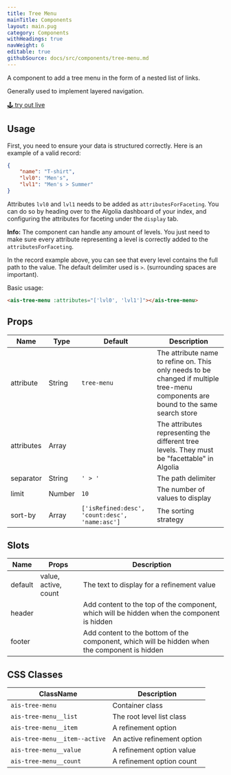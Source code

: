 ```yaml
---
title: Tree Menu
mainTitle: Components
layout: main.pug
category: Components
withHeadings: true
navWeight: 6
editable: true
githubSource: docs/src/components/tree-menu.md
---
```


A component to add a tree menu in the form of a nested list of links.

Generally used to implement layered navigation.

<a class="btn btn-static-theme" href="../stories/?selectedKind=TreeMenu">🕹 try out live</a>

## Usage

First, you need to ensure your data is structured correctly.
Here is an example of a valid record:

```json
{
    "name": "T-shirt",
    "lvl0": "Men's",
    "lvl1": "Men's > Summer"
}
```

Attributes `lvl0` and `lvl1` needs to be added as `attributesForFaceting`. You can do so by heading over to the Algolia dashboard of your index, and configuring the attributes for faceting under the `display` tab.

**Info:** The component can handle any amount of levels. You just need to make sure every attribute representing a level is correctly added to the `attributesForFaceting`.

In the record example above, you can see that every level contains the full path to the value.
The default delimiter used is ` > `. (surrounding spaces are important).


Basic usage:

```html
<ais-tree-menu :attributes="['lvl0', 'lvl1']"></ais-tree-menu>
```

## Props

| Name       | Type   | Default                                        | Description                                                                                                                           |
|------------|--------|------------------------------------------------|---------------------------------------------------------------------------------------------------------------------------------------|
| attribute  | String | `tree-menu`                                    | The attribute name to refine on. This only needs to be changed if multiple tree-menu components are bound to the same search store |
| attributes | Array  |                                                | The attributes representing the different tree levels. They must be "facettable" in Algolia                                             |
| separator  | String | `' > '`                                        | The path delimiter                                                                                                                      |
| limit      | Number | `10`                                           | The number of values to display                                                                                                         |
| sort-by    | Array  | `['isRefined:desc', 'count:desc', 'name:asc']` | The sorting strategy                                                                                                                    |

## Slots

| Name    | Props                | Description                                                                                     |
|---------|----------------------|-------------------------------------------------------------------------------------------------|
| default | value, active, count | The text to display for a refinement value                                                      |
| header  |                      | Add content to the top of the component, which will be hidden when the component is hidden      |
| footer  |                      | Add content to the bottom of the component, which will be hidden when the component is hidden   |

## CSS Classes

| ClassName                     | Description                 |
|-------------------------------|-----------------------------|
| `ais-tree-menu`               | Container class             |
| `ais-tree-menu__list`         | The root level list class   |
| `ais-tree-menu__item`         | A refinement option         |
| `ais-tree-menu__item--active` | An active refinement option |
| `ais-tree-menu__value`        | A refinement option value   |
| `ais-tree-menu__count`        | A refinement option count   |
